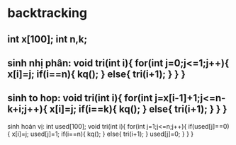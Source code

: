 # backtracking
int x[100];
int n,k;
--------------------------------------------------
sinh nhị phân:
void tri(int i){
	for(int j=0;j<=1;j++){
		x[i]=j;
		if(i==n){
			kq();
		}
		else{
			tri(i+1);
		}
	}
}
-------------------------------------------------------
sinh to hop:
void tri(int i){
	for(int j=x[i-1]+1;j<=n-k+i;j++){
		x[i]=j;
		if(i==k){
			kq();
		}
		else{
			tri(i+1);
		}
	}
}
-----------------------------------------------------------
sinh hoán vị:
int used[100];
void tri(int i){
	for(int j=1;j<=n;j++){
		if(used[j]==0){
			x[i]=j;
			used[j]=1;
			if(i==n){
				kq();
			}
			else{
				tri(i+1);
			}
			used[j]=0;
		}
	}
}
















